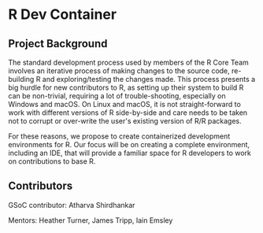 # R Dev Container

## Project Background

The standard development process used by members of the R Core Team involves an iterative process of making changes to the source code, re-building R and exploring/testing the changes made. This process presents a big hurdle for new contributors to R, as setting up their system to build R can be non-trivial, requiring a lot of trouble-shooting, especially on Windows and macOS. On Linux and macOS, it is not straight-forward to work with different versions of R side-by-side and care needs to be taken not to corrupt or over-write the user's existing version of R/R packages.

For these reasons, we propose to create containerized development environments for R. Our focus will be on creating a complete environment, including an IDE, that will provide a familiar space for R developers to work on contributions to base R.

## Contributors

GSoC contributor: Atharva Shirdhankar

Mentors: Heather Turner, James Tripp, Iain Emsley
